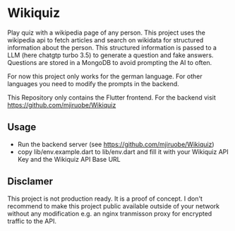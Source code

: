 # Wikiquiz

Play quiz with a wikipedia page of any person. This project uses the wikipedia api to fetch articles and search on wikidata for structured information about the person.
This structured information is passed to a LLM (here chatgtp turbo 3.5) to generate a question and fake answers. Questions are stored in a MongoDB to avoid prompting the AI to often.

For now this project only works for the german language. For other languages you need to modify the prompts in the backend.

This Repository only contains the Flutter frontend. For the backend visit https://github.com/mjiruobe/Wikiquiz

## Usage

- Run the backend server (see https://github.com/mjiruobe/Wikiquiz)
- copy lib/env.example.dart to lib/env.dart and fill it with your Wikiquiz API Key and the Wikiquiz API Base URL

## Disclamer

This project is not production ready. It is a proof of concept.
I don't recommend to make this project public available outside of your network without any modification e.g. an nginx tranmisson proxy for encrypted traffic to the API.
